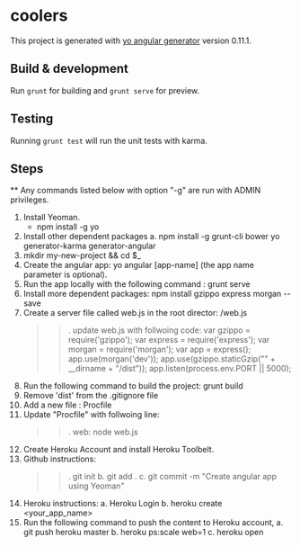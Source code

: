 # coolers

This project is generated with [yo angular generator](https://github.com/yeoman/generator-angular)
version 0.11.1.

## Build & development

Run `grunt` for building and `grunt serve` for preview.

## Testing

Running `grunt test` will run the unit tests with karma.

## Steps

** Any commands listed below with option "-g" are run with ADMIN privileges.

1. Install Yeoman.
    * npm install -g yo
2. Install other dependent packages
    a. npm install -g grunt-cli bower yo generator-karma generator-angular
3. mkdir my-new-project && cd $_
4. Create the angular app: yo angular [app-name] (the app name parameter is optional).
5. Run the app locally with the following command : grunt serve
6. Install more dependent packages:
    npm install gzippo express morgan --save
7. Create a server file called web.js in the root director: /web.js
    >>. update web.js with follwoing code:
        var gzippo = require('gzippo');
        var express = require('express');
        var morgan = require('morgan');
        var app = express();
        app.use(morgan('dev'));
        app.use(gzippo.staticGzip("" + __dirname + "/dist"));
        app.listen(process.env.PORT || 5000);
8. Run the following command to build the project: grunt build
9. Remove 'dist' from the .gitignore file
10. Add a new file : Procfile
11. Update "Procfile" with follwoing line:
    >>. web: node web.js
12. Create Heroku Account and install Heroku Toolbelt.
13. Github instructions:
    >>. git init
    b. git add .
    c. git commit -m "Create angular app using Yeoman"
14. Heroku instructions:
    a. Heroku Login
    b. heroku create <your_app_name>
15. Run the following command to push the content to Heroku account,
    a. git push heroku master
    b. heroku ps:scale web=1
    c. heroku open
